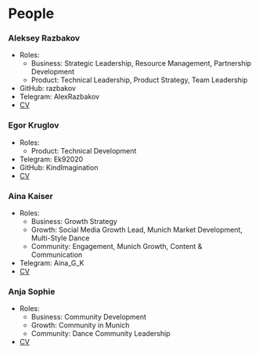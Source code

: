 # People

### Aleksey Razbakov

- Roles:
  - Business: Strategic Leadership, Resource Management, Partnership Development
  - Product: Technical Leadership, Product Strategy, Team Leadership
- GitHub: razbakov
- Telegram: AlexRazbakov
- [CV](./razbakov.yaml)

### Egor Kruglov

- Roles:
  - Product: Technical Development
- Telegram: Ek92020
- GitHub: KindImagination
- [CV](./KindImagination.yaml)

### Aina Kaiser

- Roles:
  - Business: Growth Strategy
  - Growth: Social Media Growth Lead, Munich Market Development, Multi-Style Dance
  - Community: Engagement, Munich Growth, Content & Communication
- Telegram: Aina_G_K
- [CV](./aina.yaml)

### Anja Sophie

- Roles:
  - Business: Community Development
  - Growth: Community in Munich
  - Community: Dance Community Leadership
- [CV](./anja-sophie.yaml)
